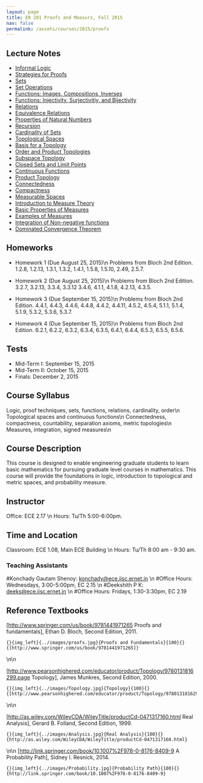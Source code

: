 ```yaml
---
layout: page
title: E0 201 Proofs and Measurs, Fall 2015
nav: false
permalink: /assets/courses/2015/proofs
---
```


## Lecture Notes
- [Informal Logic](lecture-01.pdf )
- [Strategies for Proofs](lecture-02.pdf) 
- [Sets](lecture-03.pdf) 
- [Set Operations](lecture-04.pdf) 
- [Functions: Images, Compositions, Inverses](lecture-05.pdf) 
- [Functions: Injectivity, Surjectivitiy, and Bijectivity](lecture-06.pdf) 
- [Relations](lecture-07.pdf) 
- [Equivalence Relations](lecture-08.pdf) 
- [Properties of Natural Numbers](lecture-09.pdf) 
- [Recursion](lecture-10.pdf) 
- [Cardinality of Sets](lecture-11.pdf) 
- [Topological Spaces](lecture-12.pdf) 
- [Basis for a Topology](lecture-13.pdf) 
- [Order and Product Topologies](lecture-14.pdf) 
- [Subspace Topology](lecture-15.pdf) 
- [Closed Sets and Limit Points](lecture-16.pdf) 
- [Continuous Functions](lecture-17.pdf) 
- [Product Topology](lecture-18.pdf) 
- [Connectedness](lecture-19.pdf) 
- [Compactness](lecture-20.pdf) 
- [Measurable Spaces](lecture-21.pdf) 
- [Introduction to Measure Theory](lecture-22.pdf) 
- [Basic Properties of Measures](lecture-23.pdf) 
- [Examples of Measures](lecture-24.pdf) 
- [Integration of Non-negative functions](lecture-25.pdf) 
- [Dominated Convergence Theorem](lecture-26.pdf) 
## Homeworks
- Homework 1 (Due August 25, 2015)\n
Problems from Bloch 2nd Edition. 1.2.8, 1.2.13, 1.3.1, 1.3.2, 1.4.1, 1.5.8, 1.5.10, 2.49, 2.5.7.

- Homework 2 (Due August 25, 2015)\n
Problems from Bloch 2nd Edition. 3.2.7, 3.2.13, 3.3.4, 3.3.12 3.4.6, 4.1.1, 4.1.8, 4.2.13, 4.3.5.

- Homework 3 (Due September 15, 2015)\n
Problems from Bloch 2nd Edition. 4.4.1, 4.4.3, 4.4.6, 4.4.8, 4.4.2, 4.4.11, 4.5.2, 4.5.4, 
5.1.1, 5.1.4, 5.1.9, 5.3.2, 5.3.6, 5.3.7.

- Homework 4 (Due September 15, 2015)\n
Problems from Bloch 2nd Edition. 6.2.1, 6.2.2, 6.3.2, 6.3.4, 6.3.5, 6.4.1, 6.4.4, 6.5.3, 
6.5.5, 6.5.6.

## Tests
- Mid-Term I: September 15, 2015
- Mid-Term II: October 15, 2015
- Finals: December 2, 2015

## Course Syllabus
Logic, proof techniques, sets, functions, relations, cardinality, order\n
Topological spaces and continuous functions\n
Connectedness, compactness, countability, separation axioms, metric topologies\n
Measures, integration, signed measures\n


## Course Description
This course is designed to enable engineering graduate students to learn basic mathematics for pursuing graduate level courses in mathematics. This course will provide the foundations in logic, introduction to topological and metric spaces, and probability measure.

## Instructor
Office: ECE 2.17 \n
Hours: Tu/Th 5:00-6:00pm.

## Time and Location
Classroom: ECE 1.08, Main ECE Building \n
Hours: Tu/Th 8:00 am - 9:30 am.

### Teaching Assistants
#Konchady Gautam Shenoy: konchady@ece.iisc.ernet.in \n
#Office Hours: Wednesdays, 3:00-5:00pm, EC 2.15 \n
#Deekshith P K: deeks@ece.iisc.ernet.in \n
#Office Hours: Fridays, 1:30-3:30pm, EC 2.19

## Reference Textbooks
[http://www.springer.com/us/book/9781441971265 Proofs and fundamentals], Ethan D. Bloch, Second Edition, 2011.
~~~
{}{img_left}{../images/proofs.jpg}{Proofs and Fundamentals}{100}{}{[http://www.springer.com/us/book/9781441971265]}
~~~
\n\n

[http://www.pearsonhighered.com/educator/product/Topology/9780131816299.page Topology],  James Munkres, Second Edition, 2000.
~~~
{}{img_left}{../images/Topology.jpg}{Topology}{100}{}{[http://www.pearsonhighered.com/educator/product/Topology/9780131816299.page]}
~~~
\n\n

[http://as.wiley.com/WileyCDA/WileyTitle/productCd-0471317160.html Real Analysis], Gerard B. Folland, Second Edition, 1999.

~~~
{}{img_left}{../images/Analysis.jpg}{Real Analysis}{100}{}{http://as.wiley.com/WileyCDA/WileyTitle/productCd-0471317160.html}
~~~
\n\n
[http://link.springer.com/book/10.1007%2F978-0-8176-8409-9 A Probability Path], Sidney I. Resnick, 2014. 
~~~
{}{img_left}{../images/Probability.jpg}{Probability Path}{100}{}{http://link.springer.com/book/10.1007%2F978-0-8176-8409-9}
~~~


